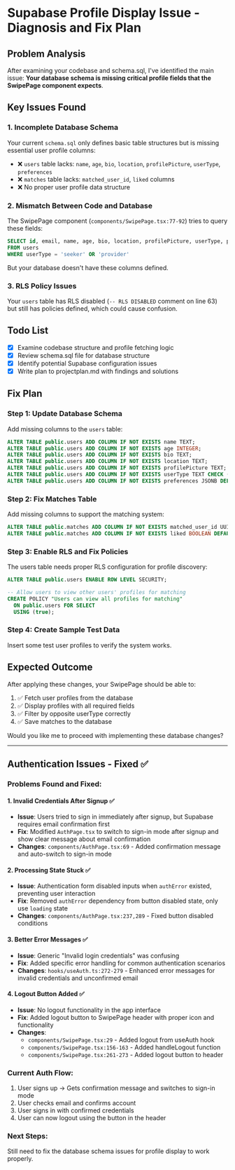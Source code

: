 # Supabase Profile Display Issue - Diagnosis and Fix Plan

## Problem Analysis

After examining your codebase and schema.sql, I've identified the main issue: **Your database schema is missing critical profile fields that the SwipePage component expects**.

## Key Issues Found

### 1. **Incomplete Database Schema**
Your current `schema.sql` only defines basic table structures but is missing essential user profile columns:

- ❌ `users` table lacks: `name`, `age`, `bio`, `location`, `profilePicture`, `userType`, `preferences`
- ❌ `matches` table lacks: `matched_user_id`, `liked` columns
- ❌ No proper user profile data structure

### 2. **Mismatch Between Code and Database**
The SwipePage component (`components/SwipePage.tsx:77-92`) tries to query these fields:
```sql
SELECT id, email, name, age, bio, location, profilePicture, userType, preferences
FROM users
WHERE userType = 'seeker' OR 'provider'
```

But your database doesn't have these columns defined.

### 3. **RLS Policy Issues**
Your `users` table has RLS disabled (`-- RLS DISABLED` comment on line 63) but still has policies defined, which could cause confusion.

## Todo List

- [x] Examine codebase structure and profile fetching logic
- [x] Review schema.sql file for database structure  
- [x] Identify potential Supabase configuration issues
- [x] Write plan to projectplan.md with findings and solutions

## Fix Plan

### Step 1: Update Database Schema
Add missing columns to the `users` table:
```sql
ALTER TABLE public.users ADD COLUMN IF NOT EXISTS name TEXT;
ALTER TABLE public.users ADD COLUMN IF NOT EXISTS age INTEGER;
ALTER TABLE public.users ADD COLUMN IF NOT EXISTS bio TEXT;
ALTER TABLE public.users ADD COLUMN IF NOT EXISTS location TEXT;
ALTER TABLE public.users ADD COLUMN IF NOT EXISTS profilePicture TEXT;
ALTER TABLE public.users ADD COLUMN IF NOT EXISTS userType TEXT CHECK (userType IN ('seeker', 'provider'));
ALTER TABLE public.users ADD COLUMN IF NOT EXISTS preferences JSONB DEFAULT '{}';
```

### Step 2: Fix Matches Table
Add missing columns to support the matching system:
```sql
ALTER TABLE public.matches ADD COLUMN IF NOT EXISTS matched_user_id UUID REFERENCES auth.users(id);
ALTER TABLE public.matches ADD COLUMN IF NOT EXISTS liked BOOLEAN DEFAULT false;
```

### Step 3: Enable RLS and Fix Policies
The users table needs proper RLS configuration for profile discovery:
```sql
ALTER TABLE public.users ENABLE ROW LEVEL SECURITY;

-- Allow users to view other users' profiles for matching
CREATE POLICY "Users can view all profiles for matching"
  ON public.users FOR SELECT
  USING (true);
```

### Step 4: Create Sample Test Data
Insert some test user profiles to verify the system works.

## Expected Outcome
After applying these changes, your SwipePage should be able to:
1. ✅ Fetch user profiles from the database 
2. ✅ Display profiles with all required fields
3. ✅ Filter by opposite userType correctly
4. ✅ Save matches to the database

Would you like me to proceed with implementing these database changes?

---

## Authentication Issues - Fixed ✅

### Problems Found and Fixed:

#### 1. **Invalid Credentials After Signup** ✅ 
- **Issue**: Users tried to sign in immediately after signup, but Supabase requires email confirmation first
- **Fix**: Modified `AuthPage.tsx` to switch to sign-in mode after signup and show clear message about email confirmation
- **Changes**: `components/AuthPage.tsx:69` - Added confirmation message and auto-switch to sign-in mode

#### 2. **Processing State Stuck** ✅
- **Issue**: Authentication form disabled inputs when `authError` existed, preventing user interaction
- **Fix**: Removed `authError` dependency from button disabled state, only use `loading` state
- **Changes**: `components/AuthPage.tsx:237,289` - Fixed button disabled conditions

#### 3. **Better Error Messages** ✅
- **Issue**: Generic "Invalid login credentials" was confusing
- **Fix**: Added specific error handling for common authentication scenarios
- **Changes**: `hooks/useAuth.ts:272-279` - Enhanced error messages for invalid credentials and unconfirmed email

#### 4. **Logout Button Added** ✅
- **Issue**: No logout functionality in the app interface
- **Fix**: Added logout button to SwipePage header with proper icon and functionality
- **Changes**: 
  - `components/SwipePage.tsx:29` - Added logout from useAuth hook
  - `components/SwipePage.tsx:156-163` - Added handleLogout function
  - `components/SwipePage.tsx:261-273` - Added logout button to header

### Current Auth Flow:
1. User signs up → Gets confirmation message and switches to sign-in mode
2. User checks email and confirms account
3. User signs in with confirmed credentials
4. User can now logout using the button in the header

### Next Steps:
Still need to fix the database schema issues for profile display to work properly.
